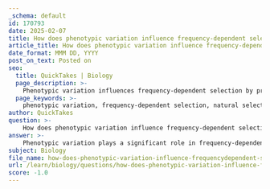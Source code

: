 ```yaml
---
_schema: default
id: 170793
date: 2025-02-07
title: How does phenotypic variation influence frequency-dependent selection?
article_title: How does phenotypic variation influence frequency-dependent selection?
date_format: MMM DD, YYYY
post_on_text: Posted on
seo:
  title: QuickTakes | Biology
  page_description: >-
    Phenotypic variation influences frequency-dependent selection by providing diverse traits subject to selective pressures based on their prevalence in populations, affecting fitness and promoting evolutionary change.
  page_keywords: >-
    phenotypic variation, frequency-dependent selection, natural selection, ecological context, fitness variation, adaptive dynamics, trait frequencies, mimicry, evolutionary strategy, trait diversity
author: QuickTakes
question: >-
    How does phenotypic variation influence frequency-dependent selection?
answer: >-
    Phenotypic variation plays a significant role in frequency-dependent selection by providing the diversity of traits that can be subject to selective pressures based on their relative frequencies within a population. Here’s how this relationship works:\n\n1. **Raw Material for Selection**: Phenotypic variation refers to the observable differences in traits among individuals in a population, which can arise from genetic and environmental factors. This variation is essential for natural selection, as it offers a range of traits that can be favored or disfavored depending on the ecological context. For instance, in a population of flowers, variations in color, size, and shape can influence pollinator preferences, thereby affecting reproductive success.\n\n2. **Fitness Variation**: In frequency-dependent selection, the fitness of a particular phenotype is not constant but varies depending on how common or rare that phenotype is relative to others. For example, if a certain trait becomes common, it may face increased competition or predation, reducing its fitness. Conversely, rarer traits may gain an advantage due to reduced competition or increased mate preference, leading to a dynamic shift in trait frequencies over time.\n\n3. **Adaptive Dynamics**: The interaction between phenotypic variation and frequency-dependent selection can lead to cyclical dynamics in populations. As certain phenotypes become more prevalent, the selective pressures they face can change, promoting the survival of alternative phenotypes. This can result in oscillations in trait frequencies, contributing to the overall evolutionary strategy of the population.\n\n4. **Examples in Nature**: Real-world examples of frequency-dependent selection include mimicry in butterflies, where the fitness of a mimic phenotype can depend on its frequency relative to the model it resembles. If the mimic becomes too common, predators may learn to avoid it, thus favoring less common mimics. Similarly, in salmon populations, different reproductive strategies (e.g., large vs. small males) can be subject to frequency-dependent selection based on their relative success in attracting mates.\n\nIn summary, phenotypic variation is crucial for frequency-dependent selection as it provides the necessary diversity for natural selection to act upon. The interplay between the frequency of traits and their associated fitness outcomes drives evolutionary change, leading to a dynamic balance of traits within populations.
subject: Biology
file_name: how-does-phenotypic-variation-influence-frequencydependent-selection.md
url: /learn/biology/questions/how-does-phenotypic-variation-influence-frequencydependent-selection
score: -1.0
---
```


&nbsp;